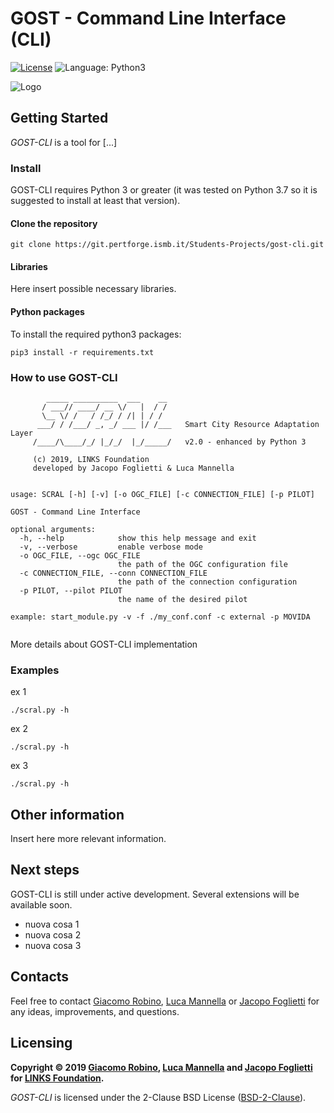 # GOST - Command Line Interface (CLI)

[![License](https://img.shields.io/badge/License-BSD%202--Clause-orange.svg)](https://opensource.org/licenses/BSD-2-Clause)
![Language: Python3](https://img.shields.io/badge/language-python3-blue.svg)

![Logo](images/example.png)


## Getting Started
*GOST-CLI* is a tool for [...]

### Install
GOST-CLI requires Python 3 or greater (it was tested on Python 3.7 so it is suggested to install at least that version).

#### Clone the repository
```
git clone https://git.pertforge.ismb.it/Students-Projects/gost-cli.git
```

#### Libraries
Here insert possible necessary libraries.

#### Python packages
To install the required python3 packages:
```
pip3 install -r requirements.txt
```


### How to use GOST-CLI
```
        _____ __________  ___    __                                     
       / ___// ____/ __ \/   |  / /                                     
       \__ \/ /   / /_/ / /| | / /                                      
      ___/ / /___/ _, _/ ___ |/ /___   Smart City Resource Adaptation Layer                                 
     /____/\____/_/ |_/_/  |_/_____/   v2.0 - enhanced by Python 3

     (c) 2019, LINKS Foundation
     developed by Jacopo Foglietti & Luca Mannella


usage: SCRAL [-h] [-v] [-o OGC_FILE] [-c CONNECTION_FILE] [-p PILOT]

GOST - Command Line Interface

optional arguments:
  -h, --help            show this help message and exit
  -v, --verbose         enable verbose mode
  -o OGC_FILE, --ogc OGC_FILE
                        the path of the OGC configuration file
  -c CONNECTION_FILE, --conn CONNECTION_FILE
                        the path of the connection configuration
  -p PILOT, --pilot PILOT
                        the name of the desired pilot

example: start_module.py -v -f ./my_conf.conf -c external -p MOVIDA
  
```

More details about GOST-CLI implementation

### Examples
ex 1
```
./scral.py -h
```

ex 2
```
./scral.py -h
```

ex 3
```
./scral.py -h
```


## Other information
Insert here more relevant information.


## Next steps
GOST-CLI is still under active development. Several extensions will be available soon.

* nuova cosa 1
* nuova cosa 2
* nuova cosa 3


## Contacts
Feel free to contact [Giacomo Robino](http://giacomo.robino.it), [Luca Mannella](http://ismb.it/luca.mannella) or [Jacopo Foglietti](http://ismb.it/jacopo.foglietti/)
for any ideas, improvements, and questions.


## Licensing
**Copyright © 2019 [Giacomo Robino](http://ismb.it/giacomo.robino/), [Luca Mannella](http://ismb.it/luca.mannella) 
 and [Jacopo Foglietti](http://ismb.it/jacopo.foglietti/)
 for [LINKS Foundation](http://linksfoundation.com/).**

*GOST-CLI* is licensed under the 2-Clause BSD License ([BSD-2-Clause](https://opensource.org/licenses/BSD-2-Clause)).

